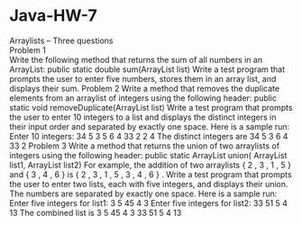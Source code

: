 # Java-HW-7
Arraylists – Three questions  
Problem 1  
Write the following method that returns the sum of all numbers in an ArrayList:
public static double sum(ArrayList list)
Write a test program that prompts the user to enter five numbers, stores them in an array list, and
displays their sum.
Problem 2
Write a method that removes the duplicate elements from an arraylist of integers using the following
header:
public static void removeDuplicate(ArrayList list)
Write a test program that prompts the user to enter 10 integers to a list and displays the distinct
integers in their input order and separated by exactly one space.
Here is a sample run:
Enter 10 integers: 34 5 3 5 6 4 33 2 2 4
The distinct integers are 34 5 3 6 4 33 2
Problem 3
Write a method that returns the union of two arraylists of integers using the following header:
public static ArrayList union( ArrayList list1, ArrayList list2)
For example, the addition of two arraylists { 2 , 3 , 1 , 5 } and { 3 , 4 , 6 } is { 2 , 3 , 1 , 5 , 3 , 4 ,
6 } .
Write a test program that prompts the user to enter two lists, each with five integers, and displays their
union. The numbers are separated by exactly one space.
Here is a sample run:
Enter five integers for list1: 3 5 45 4 3
Enter five integers for list2: 33 51 5 4 13
The combined list is 3 5 45 4 3 33 51 5 4 13
